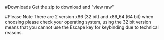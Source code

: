 #Downloads
Get the zip to download and "view raw"

#Please Note
There are 2 version x86 (32 bit) and x86_64 (64 bit) when choosing please check your operating system, using the 32 bit version means that you cannot use the Escape key for keybinding due to technical reasons. 